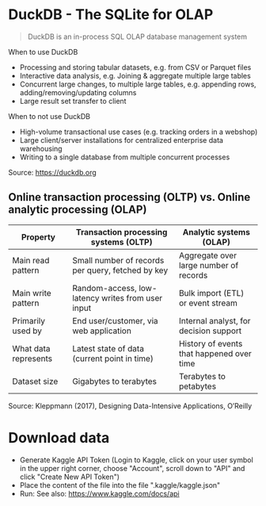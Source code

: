 # DuckDB - The SQLite for OLAP

> DuckDB is an in-process 
SQL OLAP database management system

When to use DuckDB

* Processing and storing tabular datasets, e.g. from CSV or Parquet files
* Interactive data analysis, e.g. Joining & aggregate multiple large tables
* Concurrent large changes, to multiple large tables, e.g. appending rows, adding/removing/updating columns
* Large result set transfer to client

When to not use DuckDB

* High-volume transactional use cases (e.g. tracking orders in a webshop)
* Large client/server installations for centralized enterprise data warehousing
* Writing to a single database from multiple concurrent processes

Source: https://duckdb.org


## Online transaction processing (OLTP) vs. Online analytic processing (OLAP)

Property | Transaction processing systems (OLTP) | Analytic systems (OLAP) |
---|---|---|
Main read pattern | Small number of records per query, fetched by key | Aggregate over large number of records |
Main write pattern | Random-access, low-latency writes from user input | Bulk import (ETL) or event stream |
Primarily used by | End user/customer, via web application | Internal analyst, for decision support |
What data represents | Latest state of data (current point in time) | History of events that happened over time | 
Dataset size | Gigabytes to terabytes | Terabytes to petabytes |

Source: Kleppmann (2017), Designing Data-Intensive Applications, O’Reilly

# Download data
* Generate Kaggle API Token (Login to Kaggle, click on your user symbol in the upper right corner, choose "Account", scroll down to "API" and click "Create New API Token")
* Place the content of the file into the file ".kaggle/kaggle.json"
* Run: 
See also: https://www.kaggle.com/docs/api